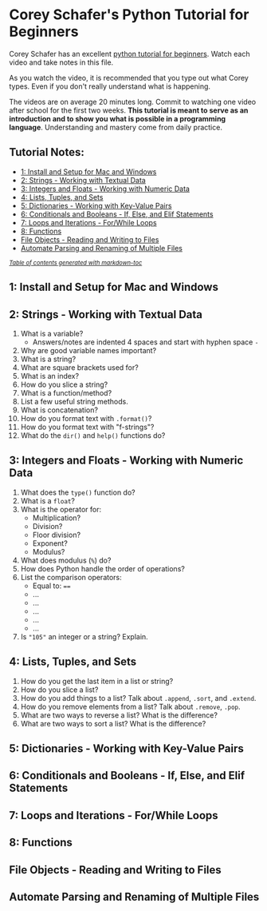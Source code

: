 # Corey Schafer's Python Tutorial for Beginners

Corey Schafer has an excellent [python tutorial for beginners](https://www.youtube.com/playlist?list=PL-osiE80TeTskrapNbzXhwoFUiLCjGgY7). Watch each video and take notes in this file.

As you watch the video, it is recommended that you type out what Corey types. Even if you don't really understand what is happening.

The videos are on average 20 minutes long. Commit to watching one video after school for the first two weeks. **This tutorial is meant to serve as an introduction and to show you what is possible in a programming language**. Understanding and mastery come from daily practice.

## Tutorial Notes:
- [1: Install and Setup for Mac and Windows](#1--install-and-setup-for-mac-and-windows)
- [2: Strings - Working with Textual Data](#2--strings---working-with-textual-data)
- [3: Integers and Floats - Working with Numeric Data](#3--integers-and-floats---working-with-numeric-data)
- [4: Lists, Tuples, and Sets](#4--lists--tuples--and-sets)
- [5: Dictionaries - Working with Key-Value Pairs](#5--dictionaries---working-with-key-value-pairs)
- [6: Conditionals and Booleans - If, Else, and Elif Statements](#6--conditionals-and-booleans---if--else--and-elif-statements)
- [7: Loops and Iterations - For/While Loops](#7--loops-and-iterations---for-while-loops)
- [8: Functions](#8--functions)
- [File Objects - Reading and Writing to Files](#file-objects---reading-and-writing-to-files)
- [Automate Parsing and Renaming of Multiple Files](#automate-parsing-and-renaming-of-multiple-files)

<small><i><a href='http://ecotrust-canada.github.io/markdown-toc/'>Table of contents generated with markdown-toc</a></i></small>


## 1: Install and Setup for Mac and Windows

## 2: Strings - Working with Textual Data
1. What is a variable?
    - Answers/notes are indented 4 spaces and start with hyphen space `- ` 
2. Why are good variable names important?
3. What is a string?
4. What are square brackets used for?
5. What is an index?
6. How do you slice a string?
7. What is a function/method?
8. List a few useful string methods.
9. What is concatenation?
10. How do you format text with `.format()`?
11. How do you format text with "f-strings"?
12. What do the `dir()` and `help()` functions do?

## 3: Integers and Floats - Working with Numeric Data
1. What does the `type()` function do?
2. What is a `float`?
3. What is the operator for:
    - Multiplication?
    - Division?
    - Floor division?
    - Exponent?
    - Modulus?
4. What does modulus (`%`) do?
5. How does Python handle the order of operations?
6. List the comparison operators:
    - Equal to: `==`
    - ...
    - ...
    - ...
    - ...
    - ...
7. Is `"105"` an integer or a string? Explain.

## 4: Lists, Tuples, and Sets
1. How do you get the last item in a list or string?
2. How do you slice a list?
3. How do you add things to a list? Talk about `.append`, `.sort`, and `.extend`.
4. How do you remove elements from a list?  Talk about `.remove`, `.pop`.
5. What are two ways to reverse a list? What is the difference?
6. What are two ways to sort a list? What is the difference?

## 5: Dictionaries - Working with Key-Value Pairs

## 6: Conditionals and Booleans - If, Else, and Elif Statements

## 7: Loops and Iterations - For/While Loops

## 8: Functions

## File Objects - Reading and Writing to Files

## Automate Parsing and Renaming of Multiple Files
